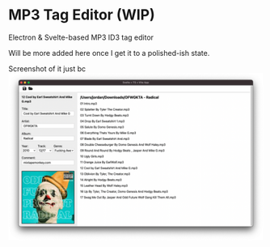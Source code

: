# MP3 Tag Editor (WIP)

Electron & Svelte-based MP3 ID3 tag editor

Will be more added here once I get it to a polished-ish state.

Screenshot of it just bc
![screenshot](./screenshot.png)
